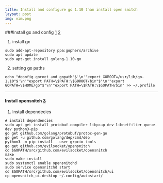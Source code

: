 ```yaml
---
title: Install and configure go 1.10 than install open snitch
layout: post
img: vim.png
---
```

###Install go and config [1][1] [2][2]

1. install go
```SHELL
sudo add-apt-repository ppa:gophers/archive
sudo apt update
sudo apt-get install golang-1.10-go
```

2. setting go paths
```SHELL
echo "#config goroot and gopath"$'\n'"export GOROOT=/usr/lib/go-1.10"$'\n'"export PATH=\$PATH:\$GOROOT/bin"$'\n'"export GOPATH=\$HOME/go"$'\n'"export PATH=\$PATH:\$GOPATH/bin" >> ~/.profile
```
___

#### Install opensnitch [3][3]

1. Install dependecies
```SHELL
# install dependencies
sudo apt-get install protobuf-compiler libpcap-dev libnetfilter-queue-dev python3-pip
go get github.com/golang/protobuf/protoc-gen-go
go get -u github.com/golang/dep/cmd/dep
python3 -m pip install --user grpcio-tools
go get github.com/evilsocket/opensnitch
cd $GOPATH/src/github.com/evilsocket/opensnitch
make
sudo make install
sudo systemctl enable opensnitchd
sudo service opensnitchd start
cd $GOPATH/src/github.com/evilsocket/opensnitch/ui
cp opensnitch_ui.desktop ~/.config/autostart/

```



[1]: https://medium.com/@patdhlk/how-to-install-go-1-9-1-on-ubuntu-16-04-ee64c073cd79
[2]: https://www.samclarke.com/installing-go-1-9-on-ubuntu-16-04/

[3]: https://github.com/evilsocket/opensnitch
